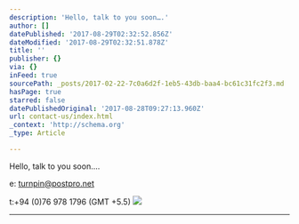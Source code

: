 ```yaml
---
description: 'Hello, talk to you soon….'
author: []
datePublished: '2017-08-29T02:32:52.856Z'
dateModified: '2017-08-29T02:32:51.878Z'
title: ''
publisher: {}
via: {}
inFeed: true
sourcePath: _posts/2017-02-22-7c0a6d2f-1eb5-43db-baa4-bc61c31fc2f3.md
hasPage: true
starred: false
datePublishedOriginal: '2017-08-28T09:27:13.960Z'
url: contact-us/index.html
_context: 'http://schema.org'
_type: Article

---
```

Hello, talk to you soon....

e: turnpin@postpro.net

t:+94 (0)76 978 1796 (GMT +5.5)
![](https://the-grid-user-content.s3-us-west-2.amazonaws.com/9b9aad62-7d24-466e-aeed-791155784efe.jpg)

---